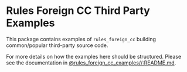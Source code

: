 # Rules Foreign CC Third Party Examples

This package contains examples of `rules_foreign_cc` building common/popular third-party source code.

For more details on how the examples here should be structured. Please see the documentation in [@rules_foreign_cc_examples//:README.md](../README.md#third-party).
